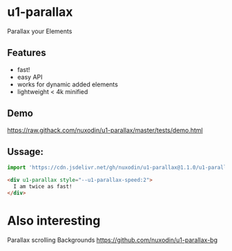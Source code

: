 # u1-parallax
Parallax your Elements

## Features
- fast!
- easy API
- works for dynamic added elements
- lightweight < 4k minified


## Demo 
https://raw.githack.com/nuxodin/u1-parallax/master/tests/demo.html


## Ussage:

```js
import 'https://cdn.jsdelivr.net/gh/nuxodin/u1-parallax@1.1.0/u1-parallax.min.js';
```

```html
<div u1-parallax style="--u1-parallax-speed:2">
  I am twice as fast!
</div>
```

# Also interesting
Parallax scrolling Backgrounds
https://github.com/nuxodin/u1-parallax-bg
